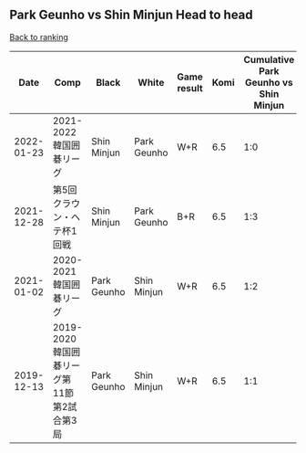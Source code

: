 ## Park Geunho vs Shin Minjun Head to head

[Back to ranking](../../index.md)




| **Date** | **Comp** | **Black** | **White** | **Game result** | **Komi** | **Cumulative Park Geunho vs Shin Minjun** | **Park Geunho streak** | **Shin Minjun streak** | 
| --- | --- | --- | --- | --- | --- | --- | --- | --- |
| 2022-01-23 | 2021-2022韓国囲碁リーグ | Shin Minjun | Park Geunho | W+R | 6.5 | 1:0 | 1 | 0 | 
| 2021-12-28 | 第5回クラウン・ヘテ杯1回戦 | Shin Minjun | Park Geunho | B+R | 6.5 | 1:3 | 0 | 3 | 
| 2021-01-02 | 2020-2021韓国囲碁リーグ | Park Geunho | Shin Minjun | W+R | 6.5 | 1:2 | 0 | 2 | 
| 2019-12-13 | 2019-2020韓国囲碁リーグ第11節第2試合第3局 | Park Geunho | Shin Minjun | W+R | 6.5 | 1:1 | 0 | 1 |




